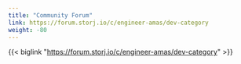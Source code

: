```yaml
---
title: "Community Forum"
link: https://forum.storj.io/c/engineer-amas/dev-category
weight: -80
---
```


{{< biglink "https://forum.storj.io/c/engineer-amas/dev-category" >}}